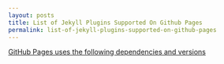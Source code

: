 ```yaml
---
layout: posts
title: List of Jekyll Plugins Supported On Github Pages
permalink: list-of-jekyll-plugins-supported-on-github-pages
---
```


[GitHub Pages uses the following dependencies and versions](https://pages.github.com/versions/)